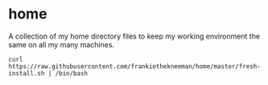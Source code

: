 home
====

A collection of my home directory files to keep my working environment the same on all my many machines.

    curl https://raw.githubusercontent.com/frankiethekneeman/home/master/fresh-install.sh | /bin/bash
